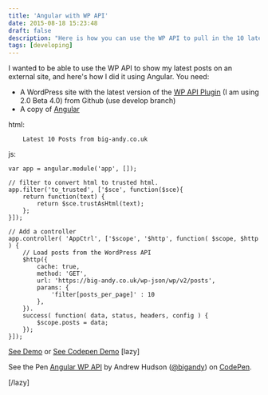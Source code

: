 ```yaml
---
title: 'Angular with WP API'
date: 2015-08-18 15:23:48
draft: false
description: "Here is how you can use the WP API to pull in the 10 latest posts using Angular."
tags: [developing]
---
```


I wanted to be able to use the WP API to show my latest posts on an external site, and here's how I did it using Angular. You need:

*   A WordPress site with the latest version of the [WP API Plugin](https://github.com/WP-API/WP-API) (I am using 2.0 Beta 4.0) from Github (use develop branch)
*   A copy of [Angular](https://angularjs.org/)

html:

    
    
    	Latest 10 Posts from big-andy.co.uk
    	
    		
    			
    			
    		
    	
    
    

js:

    
    var app = angular.module('app', []);
    
    // filter to convert html to trusted html.
    app.filter('to_trusted', ['$sce', function($sce){
    	return function(text) {
    		return $sce.trustAsHtml(text);
    	};
    }]);
    
    // Add a controller
    app.controller( 'AppCtrl', ['$scope', '$http', function( $scope, $http ) {
    	// Load posts from the WordPress API
    	$http({
    		cache: true,
    		method: 'GET',
    		url: 'https://big-andy.co.uk/wp-json/wp/v2/posts',
    		params: {
    			'filter[posts_per_page]' : 10
    		},
    	}).
    	success( function( data, status, headers, config ) {
    		$scope.posts = data;
    	});
    }]);
    

[See Demo](http://bigandy.pw/angular/) or [See Codepen Demo](http://codepen.io/bigandy/pen/aOxPLM/) \[lazy\]

See the Pen [Angular WP API](http://codepen.io/bigandy/pen/aOxPLM/) by Andrew Hudson ([@bigandy](http://codepen.io/bigandy)) on [CodePen](http://codepen.io).

\[/lazy\]